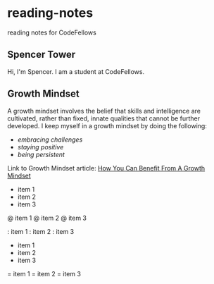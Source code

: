 # reading-notes
reading notes for CodeFellows

## Spencer Tower
Hi, I'm Spencer. I am a student at CodeFellows.

## Growth Mindset
A growth mindset involves the belief that skills and intelligence are cultivated, rather than fixed, innate qualities that cannot be further developed. 
I keep myself in a growth mindset by doing the following:
- *embracing challenges*
- *staying positive*
- *being persistent*

Link to Growth Mindset article: [How You Can Benefit From A Growth Mindset](https://www.atlassian.com/blog/inside-atlassian/growth-mindset)

* item 1
* item 2
* item 3

@ item 1
@ item 2
@ item 3

: item 1
: item 2
: item 3

+ item 1
+ item 2
+ item 3

= item 1
= item 2
= item 3
